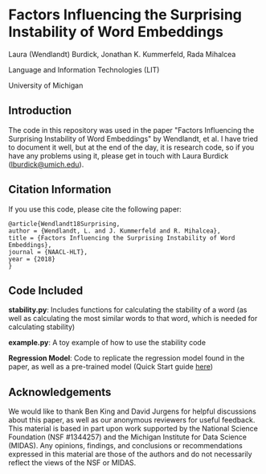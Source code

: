 # Factors Influencing the Surprising Instability of Word Embeddings
Laura (Wendlandt) Burdick, Jonathan K. Kummerfeld, Rada Mihalcea

Language and Information Technologies (LIT)

University of Michigan

## Introduction
The code in this repository was used in the paper "Factors Influencing the Surprising Instability of Word Embeddings" by Wendlandt, et al. I have tried to document it well, but at the end of the day, it is research code, so if you have any problems using it, please get in touch with Laura Burdick (lburdick@umich.edu).

## Citation Information
If you use this code, please cite the following paper:
```
@article{Wendlandt18Surprising,
author = {Wendlandt, L. and J. Kummerfeld and R. Mihalcea},
title = {Factors Influencing the Surprising Instability of Word Embeddings},
journal = {NAACL-HLT},
year = {2018}
}
```

## Code Included
**stability.py**: Includes functions for calculating the stability of a word (as well as calculating the most similar words to that word, which is needed for calculating stability)

**example.py**: A toy example of how to use the stability code

**Regression Model**: Code to replicate the regression model found in the paper, as well as a pre-trained model (Quick Start guide [here](regression/README.md))

## Acknowledgements
We would like to thank Ben King and David Jurgens for helpful discussions about this paper, as well as our anonymous reviewers for useful feedback. This material is based in part upon work supported by the National Science Foundation (NSF \#1344257) and the Michigan Institute for Data Science (MIDAS). Any opinions, findings, and conclusions or recommendations expressed in this material are those of the authors and do not necessarily reflect the views of the NSF or MIDAS. 
